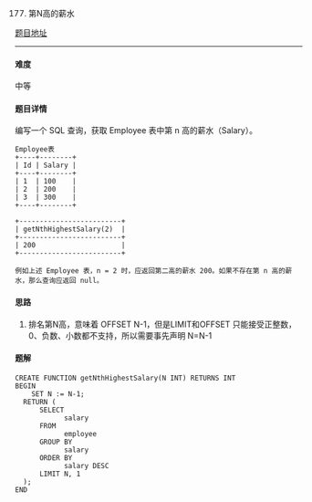 177. 第N高的薪水

[题目地址](https://leetcode-cn.com/problems/nth-highest-salary/)

----

#### 难度

中等

#### 题目详情

编写一个 SQL 查询，获取 Employee 表中第 n 高的薪水（Salary）。

```mysql
Employee表
+----+--------+
| Id | Salary |
+----+--------+
| 1  | 100    |
| 2  | 200    |
| 3  | 300    |
+----+--------+

+-------------------------+
| getNthHighestSalary(2)  |
+-------------------------+
| 200                     |
+-------------------------+

例如上述 Employee 表，n = 2 时，应返回第二高的薪水 200。如果不存在第 n 高的薪水，那么查询应返回 null。
```

#### 思路

1. 排名第N高，意味着 OFFSET N-1，但是LIMIT和OFFSET 只能接受正整数，0、负数、小数都不支持，所以需要事先声明 N=N-1

#### 题解

```mysql
CREATE FUNCTION getNthHighestSalary(N INT) RETURNS INT
BEGIN
    SET N := N-1;
  RETURN (
      SELECT 
            salary
      FROM 
            employee
      GROUP BY 
            salary
      ORDER BY 
            salary DESC
      LIMIT N, 1
  );
END
```

